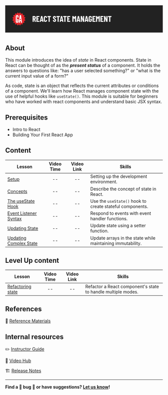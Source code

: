# ![React State Management](./assets/hero.png)

## About

This module introduces the idea of *state* in React components. State in React can be thought of as the ***present status*** of a component. It holds the answers to questions like: "has a user selected something?" or "what is the current input value of a form?"

As code, state is an object that reflects the current attributes or conditions of a component. We'll learn how React manages component state with the use of helpful hooks like `useState()`. This module is suitable for beginners who have worked with react components and understand basic JSX syntax.

## Prerequisites

- Intro to React
- Building Your First React App

## Content

| Lesson | Video Time | Video Link | Skills |
| ------ | :--------: | :--------: | ------ |
| [Setup](./setup/README.md)                                   | -- | -- | Setting up the development environment.                    |
| [Concepts](./concepts/README.md)                             | -- | -- | Describe the concept of state in React.                    |
| [The useState Hook](./the-use-state-hook/README.md)          | -- | -- | Use the `useState()` hook to create stateful components.   |
| [Event Listener Syntax](./event-listener-syntax/README.md)   | -- | -- | Respond to events with event handler functions.            |
| [Updating State](./updating-state/README.md)                 | -- | -- | Update state using a setter function.                      |
| [Updating Complex State](./updating-complex-state/README.md) | -- | -- | Update arrays in the state while maintaining immutability. |

## Level Up content

| Lesson | Video Time | Video Link | Skills |
| ------ | :--------: | :--------: | ------ |
| [Refactoring state](./refactoring-state/README.md) | -- | -- | Refactor a React component's state to handle multiple modes. |

## References

📖 [Reference Materials](./references/README.md)

## Internal resources

✏️ [Instructor Guide](./internal-resources/instructor-guide.md)

🎥 [Video Hub](./internal-resources/video-hub.md)

🏗️ [Release Notes](./internal-resources/release-notes.md)

---

**Find a 👾 bug 👾 or have suggestions? [Let us know](https://git.generalassemb.ly/modular-curriculum-all-courses/universal-resources-internal/blob/main/module-feedback.md)!**
